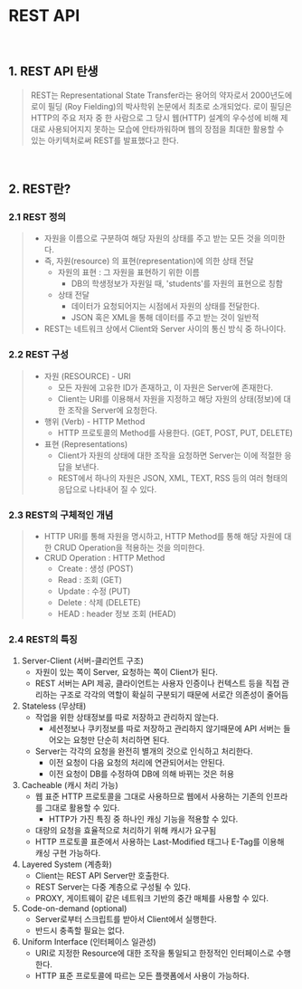 # REST API

<br>

## 1. REST API 탄생 
> REST는 Representational State Transfer라는 용어의 약자로서 2000년도에 로이 필딩 (Roy Fielding)의 박사학위 논문에서 최초로 소개되었다. 로이 필딩은 HTTP의 주요 저자 중 한 사람으로 그 당시 웹(HTTP) 설계의 우수성에 비해 제대로 사용되어지지 못하는 모습에 안타까워하며 웹의 장점을 최대한 활용할 수 있는 아키텍처로써 REST를 발표했다고 한다.

<br>

## 2. REST란? 

### 2.1 REST 정의 
> - 자원을 이름으로 구분하여 해당 자원의 상태를 주고 받는 모든 것을 의미한다. 
> - 즉, 자원(resource) 의 표현(representation)에 의한 상태 전달 
>   - 자원의 표현 : 그 자원을 표현하기 위한 이름 
>     - DB의 학생정보가 자원일 때, 'students'를 자원의 표현으로 칭함 
>   - 상태 전달 
>     - 데이터가 요청되어지는 시점에서 자원의 상태를 전달한다.
>     - JSON 혹은 XML을 통해 데이터를 주고 받는 것이 일반적 
> - REST는 네트워크 상에서 Client와 Server 사이의 통신 방식 중 하나이다. 

### 2.2 REST 구성 
> - 자원 (RESOURCE) - URI
>   - 모든 자원에 고유한 ID가 존재하고, 이 자원은 Server에 존재한다. 
>   - Client는 URI를 이용해서 자원을 지정하고 해당 자원의 상태(정보)에 대한 조작을 Server에 요청한다.  
> - 행위 (Verb) - HTTP Method
>   - HTTP 프로토콜의 Method를 사용한다. (GET, POST, PUT, DELETE)  
> - 표현 (Representations) 
>   - Client가 자원의 상태에 대한 조작을 요청하면 Server는 이에 적절한 응답을 보낸다. 
>   - REST에서 하나의 자원은 JSON, XML, TEXT, RSS 등의 여러 형태의 응답으로 나타내어 질 수 있다. 

### 2.3 REST의 구체적인 개념 
> - HTTP URI를 통해 자원을 명시하고, HTTP Method를 통해 해당 자원에 대한 CRUD Operation을 적용하는 것을 의미한다. <br>
> - CRUD Operation : HTTP Method 
>   - Create : 생성 (POST) 
>   - Read : 조회 (GET) 
>   - Update : 수정 (PUT) 
>   - Delete : 삭제 (DELETE)
>   - HEAD : header 정보 조회 (HEAD) 

### 2.4 REST의 특징 

1. Server-Client (서버-클리언트 구조) 
   - 자원이 있는 쪽이 Server, 요청하는 쪽이 Client가 된다. 
   - REST 서버는 API 제공, 클라이언트는 사용자 인증이나 컨텍스트 등을 직접 관리하는 구조로 각각의 역할이 확실히 구분되기 때문에 서로간 의존성이 줄어듬 
2. Stateless (무상태)
   - 작업을 위한 상태정보를 따로 저장하고 관리하지 않는다. 
      - 세션정보나 쿠키정보를 따로 저장하고 관리하지 않기때문에 API 서버는 들어오는 요청만 단순히 처리하면 된다. 
   - Server는 각각의 요청을 완전히 별개의 것으로 인식하고 처리한다. 
     - 이전 요청이 다음 요청의 처리에 연관되어서는 안된다. 
     - 이전 요청이 DB를 수정하여 DB에 의해 바뀌는 것은 허용 
3. Cacheable (캐시 처리 가능)
    - 웹 표준 HTTP 프로토콜을 그대로 사용하므로 웹에서 사용하는 기존의 인프라를 그대로 활용할 수 있다. 
      - HTTP가 가진 특징 중 하나인 캐싱 기능을 적용할 수 있다. 
    - 대량의 요청을 효율적으로 처리하기 위해 캐시가 요구됨 
    - HTTP 프로토콜 표준에서 사용하는 Last-Modified 태그나 E-Tag를 이용해 캐싱 구현 가능하다. 
4. Layered System (계층화) 
    - Client는 REST API Server만 호출한다. 
    - REST Server는 다중 계층으로 구성될 수 있다. 
    - PROXY, 게이트웨이 같은 네트워크 기반의 중간 매체를 사용할 수 있다.
5. Code-on-demand (optional) 
    - Server로부터 스크립트를 받아서 Client에서 실행한다.
    - 반드시 충족할 필요는 없다. 
6. Uniform Interface (인터페이스 일관성) 
    - URI로 지정한 Resource에 대한 조작을 통일되고 한정적인 인터페이스로 수행한다. 
    - HTTP 표준 프로토콜에 따르는 모든 플랫폼에서 사용이 가능하다. 

